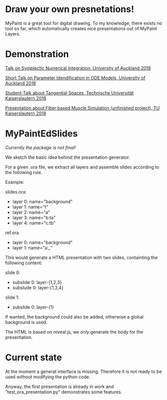 # Draw your own presnetations!

MyPaint is a great tool for digital drawing.
To my knowledge, there exists no tool so far, which automatically 
creates nice presentations out of MyPaint Layers.

# Demonstration

[Talk on Symplectic Numerical Integration, Universtiy of Auckland 2018](https://steffenpl.github.io/MyPaintEdSlides/test/output_complete/index.html)

[Short Talk on Parameter Idendification in ODE Models, University of Auckland 2018](https://steffenpl.github.io/MyPaintEdSlides/test/param_id_in_ode_html/index.html)

[Student-Talk about Tangential Spaces, Technische Universität Kaiserslautern 2018](https://steffenpl.github.io/MyPaintEdSlides/test/student_talk_html/index.html)

[Presentation about Fiber based Muscle Simulation (unfinished project), TU Kaiserslautern 2018](https://steffenpl.github.io/MyPaintEdSlides/test/muscle_html/index.html)

# MyPaintEdSlides

*Currently the package is not final!*

We sketch the basic idea behind the presentation generator.

For a given .ora file, we extract all layers and
assemble slides according to the following rule.

Example:

slides.ora:
- layer 0: name="background"
- layer 1: name="t"
- layer 2: name="a"
- layer 3: name="b:ta"
- layer 4: name="c:tb"

ref.ora
- layer 0: name="background"
- layer 1: name="a:\_"

This would generate a HTML presentation with
two slides, containting the following content:

slide 0:
- subslide 0: layer-{1,2,3}
- subslude 0: layer-{1,3,4}

slide 1:
- subslide 0: layer-{1}

If wanted, the background could also be added, otherwise
a global background is used.

The HTML is based on reveal.js, we only generate the body for the presentation.

# Current state

At the moment a generat interface is missing. Therefore it is not 
ready to be used without modifying the python code.

Anyway, the first presentation is already in work and "test\_ora\_presentation.py"
demonstrates some features.

